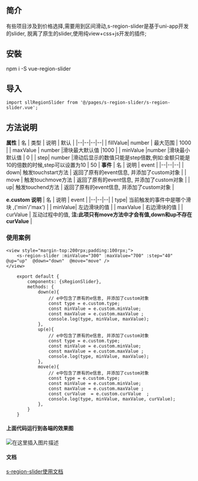 

## 简介
有些项目涉及到价格选择,需要用到区间滑动,s-region-slider是基于uni-app开发的slider, 脱离了原生的slider,使用纯view+css+js开发的插件;

## 安裝
npm i -S vue-region-slider

## 导入
```import sllRegionSlider from '@/pages/s-region-slider/s-region-slider.vue';```

## 方法说明
**属性**
| 名 | 类型	 | 说明	 | 默认	 |
|--|--|--|--|
| fillValue| number | 最大范围 | 1000 |
| maxValue  | number |滑块最大默认值  |1000  |
| minValue  |number  |滑块最小默认值  | 0 |
| step| number |滑动后显示的数值只能是step倍数,例如:金额只能是10的倍数的时候,step可以设置为10  | 50 |
**事件**
| 名 | 说明	 | event	| 
|--|--|--|
| down| 触发touchstart方法 | 返回了原有的event信息, 并添加了custom对象 | 
| move  | 触发touchmove方法 | 返回了原有的event信息, 并添加了custom对象  |
| up| 触发touchend方法  | 返回了原有的event信息, 并添加了custom对象 | 

**e.custom 说明**
| 名 | 说明	 | event	| 
|--|--|--|
| type| 当前触发的事件中是哪个滑块 ,('min'/'max') | 
| minValue| 左边滑块的值 | 
| maxValue | 右边滑块的值  | 
| curValue  | 互动过程中的值, **注:此项只有move方法中才会有值,down和up不存在curValue**    |
### 使用案例
```
<view style="margin-top:200rpx;padding:100rpx;">
	<s-region-slider :minValue="300" :maxValue="700" :step="40" @up="up"  @down="down"  @move="move" />
</view>

	export default {
		components: {sRegionSlider},
		methods: {
			down(e){
				// e中包含了原有的e信息, 并添加了custom对象
				const type = e.custom.type;
				const minValue = e.custom.minValue;
				const maxValue = e.custom.maxValue ;
				console.log(type, minValue, maxValue);			
			},
			up(e){
				// e中包含了原有的e信息, 并添加了custom对象
				const type = e.custom.type;
				const minValue = e.custom.minValue;
				const maxValue = e.custom.maxValue ;		
				console.log(type, minValue, maxValue);			
			},
			move(e){
				// e中包含了原有的e信息, 并添加了custom对象
				const type = e.custom.type;
				const minValue = e.custom.minValue;
				const maxValue = e.custom.maxValue ;
				const curValue  = e.custom.curValue  ;	
				console.log(type, minValue, maxValue, curValue);			
			},
		}
	}
```
#### 上面代码运行到各端的效果图
![在这里插入图片描述](https://img-blog.csdnimg.cn/20210520145913167.gif#pic_center)

#### 文档
[s-region-slider使用文档](https://blog.csdn.net/sllailcp/article/details/117075569)


